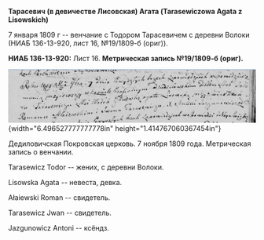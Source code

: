 **Тарасевич (в девичестве Лисовская) Агата (Tarasewiczowa Agata z
Lisowskich)**

7 января 1809 г -- венчание с Тодором Тарасевичем с деревни Волоки (НИАБ
136-13-920, лист 16, №19/1809-б (ориг)).

**НИАБ 136-13-920:** Лист 16. **Метрическая запись №19/1809-б (ориг).**

![](./media/88febfae4240ac57838c4b401ba35b0e490ca2bd.png){width="6.496527777777778in"
height="1.414767060367454in"}

Дедиловичская Покровская церковь. 7 ноября 1809 года. Метрическая запись
о венчании.

Tarasewicz Todor -- жених, с деревни Волоки.

Lisowska Agata -- невеста, девка.

Ałaiewski Roman -- свидетель.

Tarasewicz Jwan -- свидетель.

Jazgunowicz Antoni -- ксёндз.
